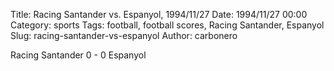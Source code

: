 Title: Racing Santander vs. Espanyol, 1994/11/27
Date: 1994/11/27 00:00
Category: sports
Tags: football, football scores, Racing Santander, Espanyol
Slug: racing-santander-vs-espanyol
Author: carbonero


Racing Santander 0 - 0 Espanyol
